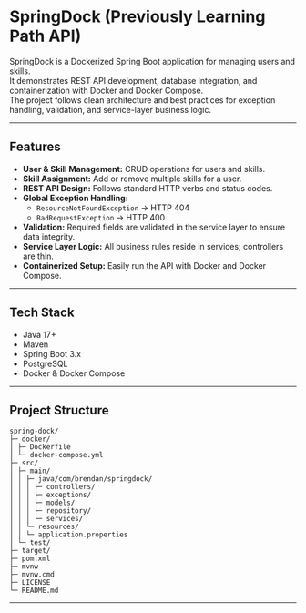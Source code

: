 # SpringDock (Previously Learning Path API)

SpringDock is a Dockerized Spring Boot application for managing users and skills.  
It demonstrates REST API development, database integration, and containerization with Docker and Docker Compose.  
The project follows clean architecture and best practices for exception handling, validation, and service-layer business logic.

---

## Features

- **User & Skill Management:** CRUD operations for users and skills.
- **Skill Assignment:** Add or remove multiple skills for a user.
- **REST API Design:** Follows standard HTTP verbs and status codes.
- **Global Exception Handling:**  
  - `ResourceNotFoundException` → HTTP 404  
  - `BadRequestException` → HTTP 400  
- **Validation:** Required fields are validated in the service layer to ensure data integrity.
- **Service Layer Logic:** All business rules reside in services; controllers are thin.
- **Containerized Setup:** Easily run the API with Docker and Docker Compose.

---

## Tech Stack

- Java 17+
- Maven
- Spring Boot 3.x
- PostgreSQL
- Docker & Docker Compose

---

## Project Structure

```
spring-dock/
├─ docker/
│ ├─ Dockerfile
│ └─ docker-compose.yml
├─ src/
│ ├─ main/
│ │ ├─ java/com/brendan/springdock/
│ │ │ ├─ controllers/
│ │ │ ├─ exceptions/
│ │ │ ├─ models/
│ │ │ ├─ repository/
│ │ │ └─ services/
│ │ └─ resources/
│ │ └─ application.properties
│ └─ test/
├─ target/
├─ pom.xml
├─ mvnw
├─ mvnw.cmd
├─ LICENSE
└─ README.md
```

---